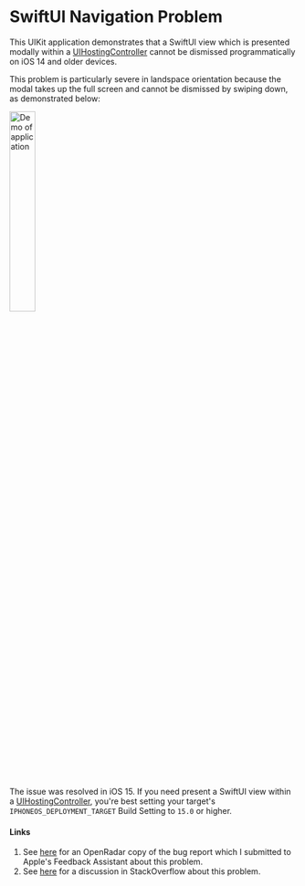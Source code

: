# SwiftUI Navigation Problem

This UIKit application demonstrates that a SwiftUI view which is presented modally within a [UIHostingController](https://developer.apple.com/documentation/swiftui/uihostingcontroller) cannot be dismissed programmatically on iOS 14 and older devices.

This problem is particularly severe in landspace orientation because the modal takes up the full screen and cannot be dismissed by swiping down, as demonstrated below:

<img src="App2Demo.gif" alt="Demo of application" width="30%" height="30%" />

The issue was resolved in iOS 15. If you need present a SwiftUI view within a [UIHostingController](https://developer.apple.com/documentation/swiftui/uihostingcontroller), you're best setting your target's `IPHONEOS_DEPLOYMENT_TARGET` Build Setting to `15.0` or higher.

#### Links

1. See [here](https://openradar.appspot.com/radar?id=5002685988208640) for an OpenRadar copy of the bug report which I submitted to Apple's Feedback Assistant about this problem.
2. See [here](https://stackoverflow.com/q/57190511) for a discussion in StackOverflow about this problem.
